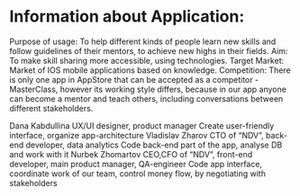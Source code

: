 # Information about Application:
Purpose of usage: To help different kinds of people learn new skills and follow guidelines of their mentors, to achieve new highs in their fields.
Aim: To make skill sharing more accessible, using technologies.
Target Market:  Market of IOS mobile applications based on knowledge.
Competition:  There is only one app in AppStore that can be accepted as a competitor - MasterClass, however its working style differs, because in our app anyone can become a mentor and teach others, including conversations between different stakeholders. 	

Dana Kabdullina
UX/UI designer, product manager
Create user-friendly interface, organize app-architecture
Vladislav Zharov
 CTO of “NDV”, back-end developer, data analytics
Code back-end part of the app, analyse DB and work with it
Nurbek Zhomartov
CEO,CFO of “NDV”, front-end developer, main product manager, QA-engineer
Code app interface, coordinate work of our team, control money flow, by negotiating with stakeholders





